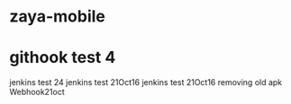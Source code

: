 # zaya-mobile
# githook test 4
jenkins test 24
jenkins test 21Oct16
jenkins test 21Oct16 removing old apk
Webhook21oct
